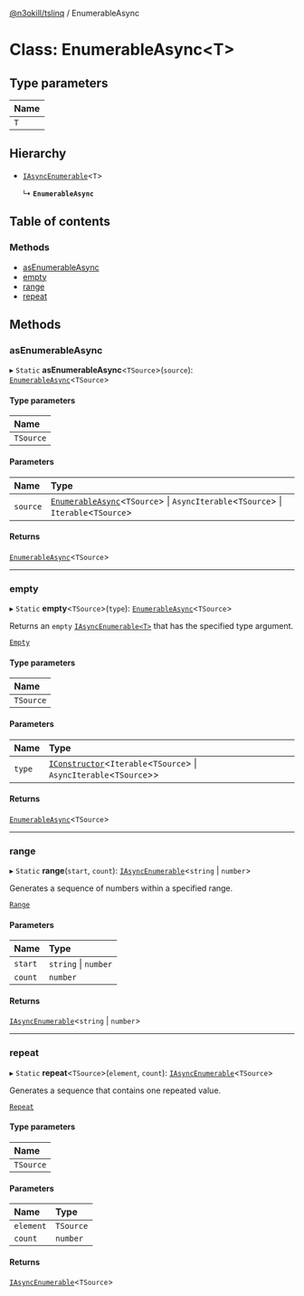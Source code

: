 [@n3okill/tslinq](../README.md) / EnumerableAsync

# Class: EnumerableAsync<T\>

## Type parameters

| Name |
| :------ |
| `T` |

## Hierarchy

- [`IAsyncEnumerable`][]<`T`\>

  ↳ **`EnumerableAsync`**

## Table of contents

### Methods
- [asEnumerableAsync](#asenumerableasync)
- [empty](#empty)
- [range](#range)
- [repeat](#repeat)

## Methods

### asEnumerableAsync

▸ `Static` **asEnumerableAsync**<`TSource`\>(`source`): [`EnumerableAsync`](enumerableasync.md)<`TSource`\>

#### Type parameters

| Name |
| :------ |
| `TSource` |

#### Parameters

| Name | Type |
| :------ | :------ |
| `source` | [`EnumerableAsync`](enumerableasync.md)<`TSource`\> \| `AsyncIterable`<`TSource`\> \| `Iterable`<`TSource`\> |

#### Returns

[`EnumerableAsync`](enumerableasync.md)<`TSource`\>

___

### empty

▸ `Static` **empty**<`TSource`\>(`type`): [`EnumerableAsync`](enumerableasync.md)<`TSource`\>

Returns an `empty` [`IAsyncEnumerable<T>`][] that has the specified type argument.

[`Empty`](https://docs.microsoft.com/en-us/dotnet/api/system.linq.enumerable.empty)

#### Type parameters

| Name |
| :------ |
| `TSource` |

#### Parameters

| Name | Type |
| :------ | :------ |
| `type` | [`IConstructor`](../interfaces/Interfaces.IConstructor.md)<`Iterable`<`TSource`\> \| `AsyncIterable`<`TSource`\>\> |

#### Returns

[`EnumerableAsync`](enumerableasync.md)<`TSource`\>

___

### range

▸ `Static` **range**(`start`, `count`): [`IAsyncEnumerable`][]<`string` \| `number`\>

Generates a sequence of numbers within a specified range.

[`Range`](https://docs.microsoft.com/en-us/dotnet/api/system.linq.enumerable.range)

#### Parameters

| Name | Type |
| :------ | :------ |
| `start` | `string` \| `number` |
| `count` | `number` |

#### Returns

[`IAsyncEnumerable`][]<`string` \| `number`\>

___

### repeat

▸ `Static` **repeat**<`TSource`\>(`element`, `count`): [`IAsyncEnumerable`][]<`TSource`\>

Generates a sequence that contains one repeated value.

[`Repeat`](https://docs.microsoft.com/en-us/dotnet/api/system.linq.enumerable.repeat)

#### Type parameters

| Name |
| :------ |
| `TSource` |

#### Parameters

| Name | Type |
| :------ | :------ |
| `element` | `TSource` |
| `count` | `number` |

#### Returns

[`IAsyncEnumerable`][]<`TSource`\>



[`IAsyncEnumerable`]: ../interfaces/iasyncenumerable.md
[`IAsyncEnumerable<T>`]: ../interfaces/iasyncenumerable.md